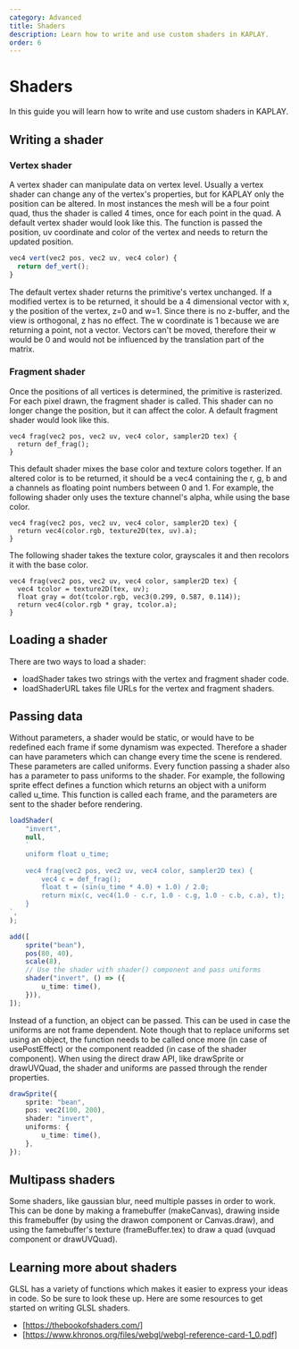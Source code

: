 ```yaml
---
category: Advanced
title: Shaders
description: Learn how to write and use custom shaders in KAPLAY.
order: 6
---
```


# Shaders

In this guide you will learn how to write and use custom shaders in KAPLAY.

## Writing a shader

### Vertex shader

A vertex shader can manipulate data on vertex level. Usually a vertex shader can change any of the vertex's properties, but for KAPLAY only the position can be altered. In most instances the mesh will be a four point quad, thus the shader is called 4 times, once for each point in the quad.
A default vertex shader would look like this. The function is passed the position, uv coordinate and color of the vertex and needs to return the updated position.

```js
vec4 vert(vec2 pos, vec2 uv, vec4 color) {
  return def_vert();
}
```

The default vertex shader returns the primitive's vertex unchanged.
If a modified vertex is to be returned, it should be a 4 dimensional vector with x, y the position of the vertex, z=0 and w=1. Since there is no z-buffer, and the view is orthogonal, z has no effect. The w coordinate is 1 because we are returning a point, not a vector. Vectors can't be moved, therefore their w would be 0 and would not be influenced by the translation part of the matrix.

### Fragment shader

Once the positions of all vertices is determined, the primitive is rasterized. For each pixel drawn, the fragment shader is called. This shader can no longer change the position, but it can affect the color.
A default fragment shader would look like this.

```
vec4 frag(vec2 pos, vec2 uv, vec4 color, sampler2D tex) {
  return def_frag();
}
```

This default shader mixes the base color and texture colors together.
If an altered color is to be returned, it should be a vec4 containing the r, g, b and a channels as floating point numbers between 0 and 1.
For example, the following shader only uses the texture channel's alpha, while using the base color.

```
vec4 frag(vec2 pos, vec2 uv, vec4 color, sampler2D tex) {
  return vec4(color.rgb, texture2D(tex, uv).a);
}
```

The following shader takes the texture color, grayscales it and then recolors it with the base color.

```
vec4 frag(vec2 pos, vec2 uv, vec4 color, sampler2D tex) {
  vec4 tcolor = texture2D(tex, uv);
  float gray = dot(tcolor.rgb, vec3(0.299, 0.587, 0.114));
  return vec4(color.rgb * gray, tcolor.a);
}
```

## Loading a shader

There are two ways to load a shader:

- loadShader takes two strings with the vertex and fragment shader code.
- loadShaderURL takes file URLs for the vertex and fragment shaders.

## Passing data

Without parameters, a shader would be static, or would have to be redefined each frame if some dynamism was expected. Therefore a shader can have parameters which can change every time the scene is rendered. These parameters are called uniforms. Every function passing a shader also has a parameter to pass uniforms to the shader. For example, the following sprite effect defines a function which returns an object with a uniform called u_time. This function is called each frame, and the parameters are sent to the shader before rendering.

```ts
loadShader(
    "invert",
    null,
    `
	uniform float u_time;
	
	vec4 frag(vec2 pos, vec2 uv, vec4 color, sampler2D tex) {
		vec4 c = def_frag();
		float t = (sin(u_time * 4.0) + 1.0) / 2.0;
		return mix(c, vec4(1.0 - c.r, 1.0 - c.g, 1.0 - c.b, c.a), t);
	}
`,
);

add([
    sprite("bean"),
    pos(80, 40),
    scale(8),
    // Use the shader with shader() component and pass uniforms
    shader("invert", () => ({
        u_time: time(),
    })),
]);
```

Instead of a function, an object can be passed. This can be used in case the uniforms are not frame dependent. Note though that to replace uniforms set using an object, the function needs to be called once more (in case of usePostEffect) or the component readded (in case of the shader component).
When using the direct draw API, like drawSprite or drawUVQuad, the shader and uniforms are passed through the render properties.

```ts
drawSprite({
    sprite: "bean",
    pos: vec2(100, 200),
    shader: "invert",
    uniforms: {
        u_time: time(),
    },
});
```

## Multipass shaders

Some shaders, like gaussian blur, need multiple passes in order to work. This can be done by making a framebuffer (makeCanvas), drawing inside this framebuffer (by using the drawon component or Canvas.draw), and using the famebuffer's texture (frameBuffer.tex) to draw a quad (uvquad component or drawUVQuad).

## Learning more about shaders

GLSL has a variety of functions which makes it easier to express your ideas in code. So be sure to look these up.
Here are some resources to get started on writing GLSL shaders.

- [https://thebookofshaders.com/]
- [https://www.khronos.org/files/webgl/webgl-reference-card-1_0.pdf]
